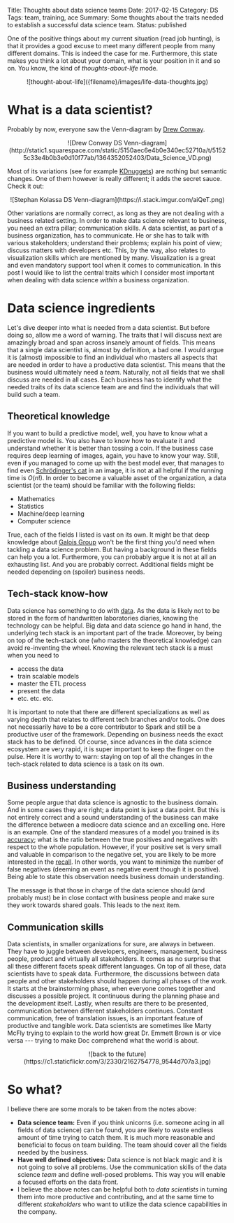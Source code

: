Title: Thoughts about data science teams
Date: 2017-02-15
Category: DS
Tags: team, training, ace
Summary: Some thoughts about the traits needed to establish a successful data science team.
Status: published


One of the positive things about my current situation (read job hunting), is that it provides a good excuse to meet many different people from many different domains.
This is indeed the case for me.
Furthermore, this state makes you think a lot about your domain, what is your position in it and so on.
You know, the kind of *thoughts-about-life* mode.

<center>![thought-about-life]({filename}/images/life-data-thoughts.jpg)</center>

# What is a data scientist?

Probably by now, everyone saw the Venn-diagram by [Drew Conway](http://drewconway.com/zia/2013/3/26/the-data-science-venn-diagram).

<center>![Drew Conway DS Venn-diagram](http://static1.squarespace.com/static/5150aec6e4b0e340ec52710a/t/51525c33e4b0b3e0d10f77ab/1364352052403/Data_Science_VD.png)</center>

Most of its variations (see for example [KDnuggets](http://www.kdnuggets.com/2016/10/battle-data-science-venn-diagrams.html)) are nothing but semantic changes.
One of them however is really different; it adds the secret sauce.
Check it out:

<center>![Stephan Kolassa DS Venn-diagram](https://i.stack.imgur.com/aiQeT.png)</center>

Other variations are normally correct, as long as they are not dealing with a business related setting.
In order to make data science relevant to business, you need an extra pillar; communication skills.
A data scientist, as part of a business organization, has to communicate.
He or she has to talk with various stakeholders; understand their problems; explain his point of view; discuss matters with developers etc.
This, by the way, also relates to visualization skills which are mentioned by many.
Visualization is a great and even mandatory support tool when it comes to communication.
In this post I would like to list the central traits which I consider most important when dealing with data science *within* a business organization.

# Data science ingredients

Let's dive deeper into what is needed from a data scientist.
But before doing so, allow me a word of warning.
The traits that I will discuss next are amazingly broad and span across insanely amount of fields.
This means that a single data scientist is, almost by definition, a bad one.
I would argue it is (almost) impossible to find an individual who masters all aspects that are needed in order to have a productive data scientist.
This means that the business would ultimately need a *team*.
Naturally, not all fields that we shall discuss are needed in all cases.
Each business has to identify what the needed traits of its data science team are and find the individuals that will build such a team.

## Theoretical knowledge
If you want to build a predictive model, well, you have to know what a predictive model is.
You also have to know how to evaluate it and understand whether it is better than tossing a coin.
If the business case requires deep learning of images, again, you have to know your way.
Still, even if you managed to come up with the best model ever, that manages to find even [Schrödinger's cat](https://en.wikipedia.org/wiki/Schr%C3%B6dinger's_cat) in an image, it is not at all helpful if the running time is $O(n!)$.
In order to become a valuable asset of the organization, a data scientist (or the team) should be familiar with the following fields:

* Mathematics
* Statistics
* Machine/deep learning
* Computer science

True, each of the fields I listed is vast on its own.
It might be that deep knowledge about [Galois Group](http://mathworld.wolfram.com/GaloisGroup.html) won't be the first thing you'd need when tackling a data science problem.
But having a background in these fields can help you a lot.
Furthermore, you can probably argue it is not at all an exhausting list.
And you are probably correct.
Additional fields might be needed depending on (spoiler) business needs.

## Tech-stack know-how
Data science has something to do with [data](https://giphy.com/gifs/you-got-it-dude-aVtdz7iNVPI1W).
As the data is likely not to be stored in the form of handwritten laboratories diaries, knowing the technology can be helpful.
Big data and data science go hand in hand, the underlying tech stack is an important part of the trade.
Moreover, by being on top of the tech-stack one (who masters the theoretical knowledge) can avoid re-inventing the wheel.
Knowing the relevant tech stack is a must when you need to

* access the data
* train scalable models
* master the ETL process
* present the data
* etc. etc. etc.

It is important to note that there are different specializations as well as varying depth that relates to different tech branches and/or tools.
One does not necessarily have to be a core contributor to Spark and still be a productive user of the framework.
Depending on business needs the exact stack has to be defined.
Of course, since advances in the data science ecosystem are very rapid, it is super important to keep the finger on the pulse.
Here it is worthy to warn: staying on top of all the changes in the tech-stack related to data science is a task on its own.

## Business understanding
Some people argue that data science is agnostic to the business domain.
And in some cases they are right; a data point is just a data point.
But this is not entirely correct and a sound understanding of the business can make the difference between a mediocre data science and an excelling one.
Here is an example.
One of the standard measures of a model you trained is its [accuracy](https://en.wikipedia.org/wiki/Accuracy_and_precision); what is the ratio between the true positives and negatives with respect to the whole population.
However, if your positive set is very small and valuable in comparison to the negative set, you are likely to be more interested in the [recall](https://en.wikipedia.org/wiki/Precision_and_recall).
In other words, you want to minimize the number of false negatives (deeming an event as negative event though it is positive).
Being able to state this observation needs business domain understanding.

The message is that those in charge of the data science should (and probably must) be in close contact with business people and make sure they work towards shared goals.
This leads to the next item.

## Communication skills
Data scientists, in smaller organizations for sure, are always in between.
They have to juggle between developers, engineers, management, business people, product and virtually all stakeholders.
It comes as no surprise that all these different facets speak different languages.
On top of all these, data scientists have to speak data.
Furthermore, the discussions between data people and other stakeholders should happen during all phases of the work.
It starts at the brainstorming phase, when everyone comes together and discusses a possible project.
It continuous during the planning phase and the development itself.
Lastly, when results are there to be presented, communication between different stakeholders continues.
Constant communication, free of translation issues, is an important feature of productive and tangible work.
Data scientists are sometimes like Marty McFly trying to explain to the world how great Dr. Emmett Brown is or vice versa --- trying to make Doc comprehend what the world is about.

<center>![back to the future](https://c1.staticflickr.com/3/2330/2162754778_9544d707a3.jpg)</center>

# So what?
I believe there are some morals to be taken from the notes above:

* **Data science team:** Even if you think unicorns (i.e. someone acing in all fields of data science) can be found, you are likely to waste endless amount of time trying to catch them.
It is much more reasonable and beneficial to focus on team building.
The team should cover all the fields needed by the business.
* **Have well defined objectives:** Data science is not black magic and it is not going to solve all problems.
Use the communication skills of the data science *team* and define well-posed problems.
This way you will enable a focused efforts on the data front.
* I believe the above notes can be helpful both to _data scientists_ in turning them into more productive and contributing, and at the same time to different _stakeholders_ who want to utilize the data science capabilities in the company.
